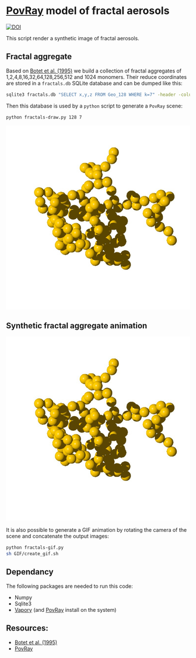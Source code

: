 # [PovRay](http://www.povray.org/) model of fractal aerosols

[![DOI](https://zenodo.org/badge/120361936.svg)](https://zenodo.org/badge/latestdoi/120361936)

This script render a synthetic image of fractal aerosols.

## Fractal aggregate
Based on [Botet et al. (1995)](http://dx.doi.org/10.1088/0305-4470/28/2/008) we build a collection of fractal aggregates of 1,2,4,8,16,32,64,128,256,512 and 1024 monomers. Their reduce coordinates are stored in a `fractals.db` SQLite database and can be dumped like this:
```bash
sqlite3 fractals.db "SELECT x,y,z FROM Geo_128 WHERE k=7" -header -column
```

Then this database is used by a `python` script to generate a `PovRay` scene:
```bash
python fractals-draw.py 128 7
```
![Aggregate render in Povray](GIF/Fractal_128-7-rot-00.jpg)

## Synthetic fractal aggregate animation
![Fractal aggregate GIF](GIF/Fractal_128-7.gif)

It is also possible to generate a GIF animation by rotating the camera of the scene and concatenate the output images:
```bash
python fractals-gif.py
sh GIF/create_gif.sh
```

## Dependancy
The following packages are needed to run this code:
- Numpy
- Sqlite3
- [Vapory](https://pypi.python.org/pypi/Vapory/0.1.0) (and [PovRay](http://www.povray.org/) install on the system)

## Resources:
- [Botet et al. (1995)](http://dx.doi.org/10.1088/0305-4470/28/2/008)
- [PovRay](http://www.povray.org/documentation/view/3.6.1/422/)
